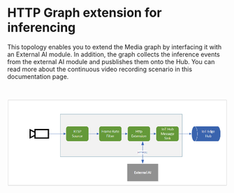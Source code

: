 # HTTP Graph extension for inferencing
This topology enables you to extend the Media graph by interfacing it with an External AI module. In addition, the graph collects the inference events from the external AI module and pusblishes them onto the Hub. You can read more about the continuous video recording scenario in this documentation page.

<br>
<p align="center">
  <img src="./topology.png" title="Analyze video via external AI and publish inference events to Hub"/>
</p>
<br>
